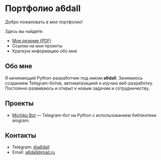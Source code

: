 # Портфолио a6dall

Добро пожаловать в мое портфолио!

Здесь вы найдете:
- [Мое резюме (PDF)](https://github.com/a6dall/portfolio/blob/main/resume.pdf)
- Ссылки на мои проекты
- Краткую информацию обо мне

## Обо мне

Я начинающий Python-разработчик под ником **a6dall**. Занимаюсь созданием Telegram-ботов, автоматизацией и изучаю веб-разработку. Постоянно развиваюсь и открыт к новым задачам и сотрудничеству.

## Проекты

- [Michiko Bot](https://github.com/a6dall/michiko_bot) — Telegram-бот на Python с использованием библиотеки aiogram.

## Контакты

- Telegram: [@a6dall](https://t.me/nikita)
- Email: a6dall@mail.ru
